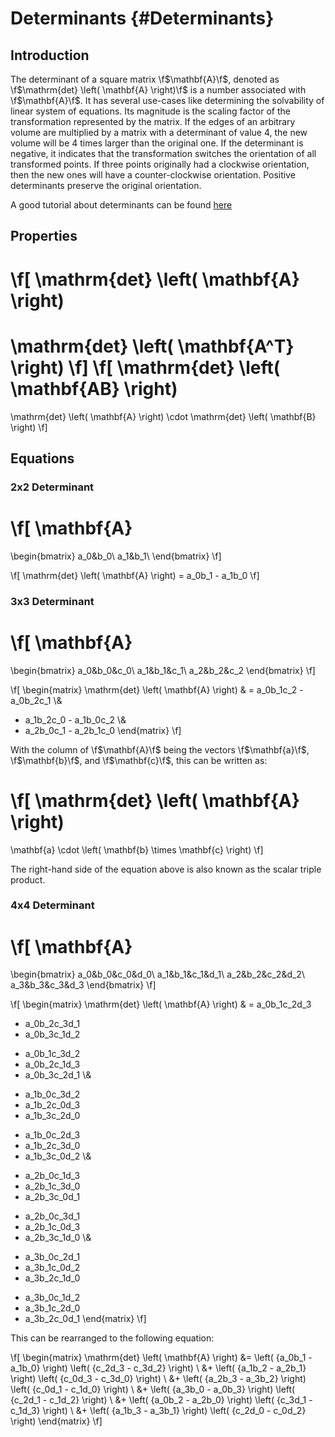# Determinants {#Determinants}

## Introduction

The determinant of a square matrix \f$\mathbf{A}\f$, denoted as \f$\mathrm{det} \left( \mathbf{A} \right)\f$ is a 
number associated with \f$\mathbf{A}\f$. It has several use-cases like determining the solvability of linear system of
equations. Its magnitude is the scaling factor of the transformation represented by the matrix. If the edges of an 
arbitrary volume are multiplied by a matrix with a determinant of value 4, the new volume will be 4 times larger than
the original one. If the determinant is negative, it indicates that the transformation switches the orientation of all
transformed points. If three points originally had a clockwise orientation, then the new ones will have a 
counter-clockwise orientation. Positive determinants preserve the original orientation.

A good tutorial about determinants can be found [here](https://www.youtube.com/watch?v=Ip3X9LOh2dk&t=13s)


## Properties

\f[
\mathrm{det} \left( \mathbf{A} \right)
= 
\mathrm{det} \left( \mathbf{A^T} \right)
\f]
\f[
\mathrm{det} \left( \mathbf{AB} \right)
= 
\mathrm{det} \left( \mathbf{A} \right) \cdot \mathrm{det} \left( \mathbf{B} \right)
\f]

## Equations

### 2x2 Determinant

\f[
\mathbf{A}
=
\begin{bmatrix}
a_0&b_0\\
a_1&b_1\\
\end{bmatrix}
\f]

\f[
\mathrm{det} \left( \mathbf{A} \right)
= a_0b_1 - a_1b_0
\f]


### 3x3 Determinant

\f[
\mathbf{A}
=
\begin{bmatrix}
a_0&b_0&c_0\\
a_1&b_1&c_1\\
a_2&b_2&c_2
\end{bmatrix}
\f]

\f[
\begin{matrix}
\mathrm{det} \left( \mathbf{A} \right)
&
= a_0b_1c_2 - a_0b_2c_1 
\\&
+ a_1b_2c_0 - a_1b_0c_2 
\\&
+ a_2b_0c_1 - a_2b_1c_0
\end{matrix}
\f]

With the column of \f$\mathbf{A}\f$ being the vectors \f$\mathbf{a}\f$, \f$\mathbf{b}\f$, and \f$\mathbf{c}\f$, this can 
be written as:

\f[
\mathrm{det} \left( \mathbf{A} \right)
=
\mathbf{a} \cdot \left( \mathbf{b} \times \mathbf{c} \right)
\f]

The right-hand side of the equation above is also known as the scalar triple product.


### 4x4 Determinant

\f[
\mathbf{A}
=
\begin{bmatrix}
a_0&b_0&c_0&d_0\\
a_1&b_1&c_1&d_1\\
a_2&b_2&c_2&d_2\\
a_3&b_3&c_3&d_3
\end{bmatrix}
\f]

\f[
\begin{matrix}
\mathrm{det} \left( \mathbf{A} \right)
&
= a_0b_1c_2d_3 
+ a_0b_2c_3d_1 
+ a_0b_3c_1d_2
- a_0b_1c_3d_2
- a_0b_2c_1d_3 
- a_0b_3c_2d_1
\\&
+ a_1b_0c_3d_2
+ a_1b_2c_0d_3
+ a_1b_3c_2d_0
- a_1b_0c_2d_3
- a_1b_2c_3d_0
- a_1b_3c_0d_2
\\&
+ a_2b_0c_1d_3
+ a_2b_1c_3d_0
+ a_2b_3c_0d_1
- a_2b_0c_3d_1
- a_2b_1c_0d_3
- a_2b_3c_1d_0
\\&
+ a_3b_0c_2d_1
+ a_3b_1c_0d_2
+ a_3b_2c_1d_0
- a_3b_0c_1d_2
- a_3b_1c_2d_0
- a_3b_2c_0d_1
\end{matrix}
\f]

This can be rearranged to the following equation:

\f[
\begin{matrix}
\mathrm{det} \left( \mathbf{A} \right)
&= \left( {a_0b_1 - a_1b_0} \right) \left( {c_2d_3 - c_3d_2} \right) \\
&+ \left( {a_1b_2 - a_2b_1} \right) \left( {c_0d_3 - c_3d_0} \right) \\
&+ \left( {a_2b_3 - a_3b_2} \right) \left( {c_0d_1 - c_1d_0} \right) \\
&+ \left( {a_3b_0 - a_0b_3} \right) \left( {c_2d_1 - c_1d_2} \right) \\
&+ \left( {a_0b_2 - a_2b_0} \right) \left( {c_3d_1 - c_1d_3} \right) \\
&+ \left( {a_1b_3 - a_3b_1} \right) \left( {c_2d_0 - c_0d_2} \right) 
\end{matrix}
\f]

